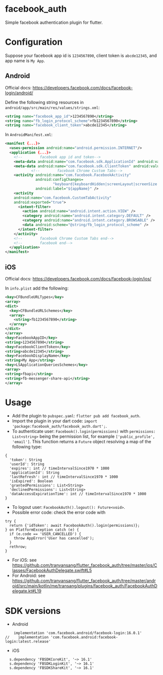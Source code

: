 # facebook_auth

Simple facebook authentication plugin for flutter.

# Configuration

Suppose your facebook app id is `1234567890`, client token is `abcde12345`, and app name is `My App`.

## Android
Official docs: https://developers.facebook.com/docs/facebook-login/android/

Define the following string resources in `android/app/src/main/res/values/strings.xml`:
```xml
<string name="facebook_app_id">1234567890</string>
<string name="fb_login_protocol_scheme">fb1234567890</string>
<string name="facebook_client_token">abcde12345</string>
```


In `AndroidManifest.xml`:

```xml
<manifest {...}>
  <uses-permission android:name="android.permission.INTERNET"/>
  <application {...}>
    <!--		facebook app id and token-->
    <meta-data android:name="com.facebook.sdk.ApplicationId" android:value="@string/facebook_app_id"/>
    <meta-data android:name="com.facebook.sdk.ClientToken" android:value="@string/facebook_client_token"/>
            <!--		facebook Chrome Custom Tabs-->
    <activity android:name="com.facebook.FacebookActivity"
              android:configChanges=
                      "keyboard|keyboardHidden|screenLayout|screenSize|orientation"
              android:label="${appName}" />
    <activity
    android:name="com.facebook.CustomTabActivity"
    android:exported="true">
      <intent-filter>
        <action android:name="android.intent.action.VIEW" />
        <category android:name="android.intent.category.DEFAULT" />
        <category android:name="android.intent.category.BROWSABLE" />
        <data android:scheme="@string/fb_login_protocol_scheme" />
      </intent-filter>
    </activity>
    <!--		facebook Chrome Custom Tabs end-->
    <!--		facebook end-->
  </application>
</manifest>
```

## iOS

Official docs: https://developers.facebook.com/docs/facebook-login/ios/

In `info.plist` add the following:

```xml
<key>CFBundleURLTypes</key>
<array>
<dict>
  <key>CFBundleURLSchemes</key>
  <array>
    <string>fb1234567890</string>
  </array>
</dict>
</array>
<key>FacebookAppID</key>
<string>1234567890</string>
<key>FacebookClientToken</key>
<string>abcde12345</string>
<key>FacebookDisplayName</key>
<string>My App</string>
<key>LSApplicationQueriesSchemes</key>
<array>
<string>fbapi</string>
<string>fb-messenger-share-api</string>
</array>
```

# Usage

- Add the plugin to `pubspec.yaml`: `flutter pub add facebook_auth`.
- Import the plugin in your dart code: `import 'package:facebook_auth/facebook_auth.dart';`.
- To authenticate user: `Facebook().login(permissions)` with `permissions: List<string>` being the permission list, for example `['public_profile', 'email']`.
  This function returns a `Future` object resolving a map of the following type:
```
{
  'token': String
  'userId': String
  'expires': int // timeIntervalSince1970 * 1000
  'applicationId': String
  'lastRefresh': int // timeIntervalSince1970 * 1000
  'isExpired': Boolean
  'grantedPermissions': List<String>
  'declinedPermissions': List<String>
  'dataAccessExpirationTime': int // timeIntervalSince1970 * 1000
}
```
- To logout user: `FacebookAuth().logout(): Future<void>`.
- Possible error code: check the error code with
```flutter
try {
  return {'idToken': await FacebookAuth().login(permissions)};
} on PlatformException catch (e) {
  if (e.code == 'USER_CANCELLED') {
    throw AppError('User has cancelled');
  }
  rethrow;
}
```
- For iOS: see https://github.com/tranvansang/flutter_facebook_auth/tree/master/ios/Classes/FacebookAuthDelegate.swift#L5
- For Android: see https://github.com/tranvansang/flutter_facebook_auth/tree/master/android/src/main/kotlin/me/transang/plugins/facebook_auth/FacebookAuthDelegate.kt#L19

# SDK versions
- Android
```
    implementation 'com.facebook.android/facebook-login:16.0.1'
//    implementation 'com.facebook.android:facebook-login:latest.release'
```

- iOS
```
  s.dependency 'FBSDKCoreKit', '~> 16.1'
  s.dependency 'FBSDKLoginKit', '~> 16.1'
  s.dependency 'FBSDKShareKit', '~> 16.1'
```
